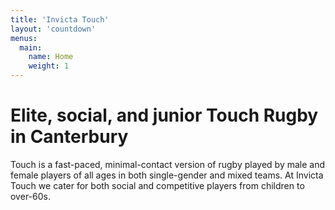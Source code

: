 ```yaml
---
title: 'Invicta Touch'
layout: 'countdown'
menus:
  main:
    name: Home
    weight: 1
---
```


# Elite, social, and junior Touch Rugby in Canterbury

Touch is a fast-paced, minimal-contact version of rugby played by male and female players of
all ages in both single-gender and mixed teams.
At Invicta Touch we cater for both social and competitive players from children to
over-60s.

